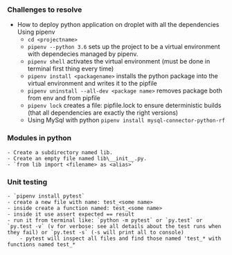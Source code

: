 ### Challenges to resolve
- How to deploy python application on droplet with all the dependencies 
    Using pipenv
     - ` cd <projectname> `
     - `pipenv --python 3.6` sets up the project to be a virtual environment with dependecies managed by pipenv.
     - `pipenv shell` activates the virtual environment (must be done in terminal first thing every time) 
     - `pipenv install <packagename>` installs the python package into the virtual environment and writes it to the pipfile
     - `pipenv uninstall --all-dev <package name>` removes package both from env and from pipfile
     - `pipenv lock` creates a file: pipfile.lock to ensure deterministic builds (that all dependencies are exactly the right versions)
    - Using MySql with python
    `pipenv install mysql-connector-python-rf`  

### Modules in python
    - Create a subdirectory named lib.
    - Create an empty file named lib\__init__.py.
    - `from lib import <filename> as <alias>`

### Unit testing
    - `pipenv install pytest`
    - create a new file with name: test_<some name> 
    - inside create a function named: test_<some name>
    - inside it use assert expected == result
    - run it from terminal like: `python -m pytest` or `py.test` or `py.test -v` (v for verbose: see all details about the test runs when they fail) or `py.test -s` (-s will print all to console)
        - pytest will inspect all files and find those named 'test_* with functions named test_*
